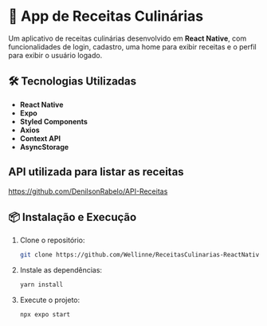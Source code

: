# 📱 App de Receitas Culinárias

Um aplicativo de receitas culinárias desenvolvido em **React Native**, com funcionalidades de login, cadastro, uma home para exibir receitas e o perfil para exibir o usuário logado.

## 🛠 Tecnologias Utilizadas
- **React Native**
- **Expo**
- **Styled Components**
- **Axios**
- **Context API**
- **AsyncStorage**

## API utilizada para listar as receitas
   https://github.com/DenilsonRabelo/API-Receitas

## 📦 Instalação e Execução

1. Clone o repositório:
   ```sh
   git clone https://github.com/Wellinne/ReceitasCulinarias-ReactNative.git
   ```
3. Instale as dependências:
   ```sh
   yarn install
   ```
4. Execute o projeto:
   ```sh
   npx expo start
   ```
